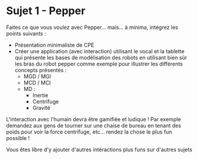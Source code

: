# Sujet 1 - Pepper

Faites ce que vous voulez avec Pepper... mais... à minima, intégrez les points suivants :

- Présentation minimaliste de CPE
- Créer une application (avec interaction) utilisant le vocal et la tablette qui présente les bases de modélisation des robots en utilisant bien sûr les bras du robot pepper comme exemple pour illustrer les différents concepts présentés :
    - MGD / MGI
    - MCD / MCI
    - MD :
        - Inertie
        - Centrifuge
        - Gravité

L'interaction avec l'humain devra être gamifiée et ludique ! Par exemple demandez aux gens de tourner sur une chaise de bureau en tenant des poids pour voir la force centrifuge, etc... rendez la chose le plus fun possible !

Vous êtes libre d'y ajouter d'autres intéractions plus funs sur d'autres sujets
